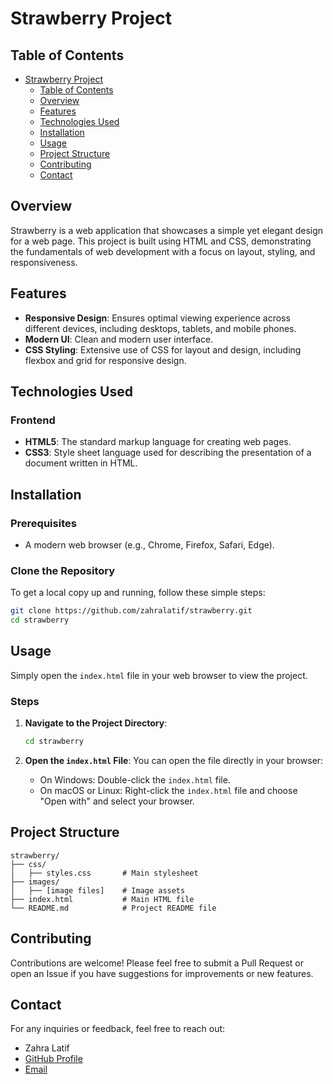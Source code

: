 # Strawberry Project

## Table of Contents

- [Strawberry Project](#strawberry-project)
  - [Table of Contents](#table-of-contents)
  - [Overview](#overview)
  - [Features](#features)
  - [Technologies Used](#technologies-used)
  - [Installation](#installation)
  - [Usage](#usage)
  - [Project Structure](#project-structure)
  - [Contributing](#contributing)
  - [Contact](#contact)
 

## Overview

Strawberry is a web application that showcases a simple yet elegant design for a web page. This project is built using HTML and CSS, demonstrating the fundamentals of web development with a focus on layout, styling, and responsiveness.


## Features

- **Responsive Design**: Ensures optimal viewing experience across different devices, including desktops, tablets, and mobile phones.
- **Modern UI**: Clean and modern user interface.
- **CSS Styling**: Extensive use of CSS for layout and design, including flexbox and grid for responsive design.

## Technologies Used

### Frontend
- **HTML5**: The standard markup language for creating web pages.
- **CSS3**: Style sheet language used for describing the presentation of a document written in HTML.

## Installation

### Prerequisites
- A modern web browser (e.g., Chrome, Firefox, Safari, Edge).

### Clone the Repository
To get a local copy up and running, follow these simple steps:

```sh
git clone https://github.com/zahralatif/strawberry.git
cd strawberry
```

## Usage

Simply open the `index.html` file in your web browser to view the project.

### Steps

1. **Navigate to the Project Directory**:
   ```sh
   cd strawberry
   ```

2. **Open the `index.html` File**:
   You can open the file directly in your browser:
   - On Windows: Double-click the `index.html` file.
   - On macOS or Linux: Right-click the `index.html` file and choose "Open with" and select your browser.

## Project Structure

```
strawberry/
├── css/
│   ├── styles.css       # Main stylesheet
├── images/
│   ├── [image files]    # Image assets
├── index.html           # Main HTML file
└── README.md            # Project README file
```

## Contributing

Contributions are welcome! Please feel free to submit a Pull Request or open an Issue if you have suggestions for improvements or new features.

## Contact

For any inquiries or feedback, feel free to reach out:

- Zahra Latif
- [GitHub Profile](https://github.com/zahralatif)
- [Email](mailto:zahralatif.dev@gmail.com)

